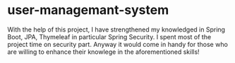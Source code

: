 # user-managemant-system
With the help of this project, I have strengthened my knowledged in Spring Boot, JPA, Thymeleaf in particular Spring Security. 
I spent most of the project time on security part. 
Anyway it would come in handy for those who are willing to enhance their knowlege in the aforementioned skills!
